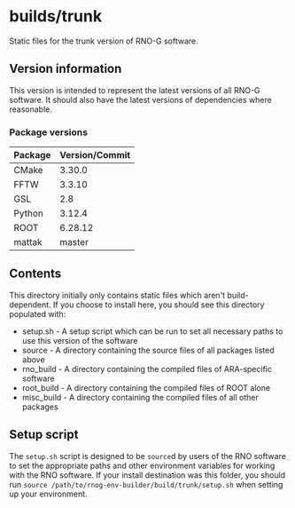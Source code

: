 # builds/trunk

Static files for the trunk version of RNO-G software.

## Version information

This version is intended to represent the latest versions of all RNO-G software. It should also have the latest versions of dependencies where reasonable.

### Package versions

| Package            | Version/Commit   |
| ------------------ | ---------------- |
| CMake              | 3.30.0           |
| FFTW               | 3.3.10           |
| GSL                | 2.8              |
| Python             | 3.12.4           |
| ROOT               | 6.28.12          |
| mattak             | master           |

## Contents

This directory initially only contains static files which aren't build-dependent. If you choose to install here, you should see this directory populated with:

* setup.sh - A setup script which can be run to set all necessary paths to use this version of the software
* source - A directory containing the source files of all packages listed above
* rno\_build - A directory containing the compiled files of ARA-specific software
* root\_build - A directory containing the compiled files of ROOT alone
* misc\_build - A directory containing the compiled files of all other packages

## Setup script

The `setup.sh` script is designed to be `source`d by users of the RNO software to set the appropriate paths and other environment variables for working with the RNO software. If your install destination was this folder, you should run `source /path/to/rnog-env-builder/build/trunk/setup.sh` when setting up your environment.
